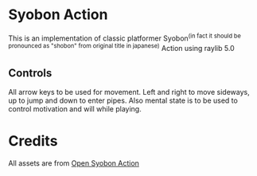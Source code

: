 # Syobon Action

This is an implementation of classic platformer Syobon<sup>(in fact it should be pronounced as "shobon" from original title in japanese)</sup> Action using raylib 5.0

## Controls

All arrow keys to be used for movement. Left and right to move sideways, up to jump and down to enter pipes. Also mental state is to be used to control motivation and will while playing.

# Credits

All assets are from [Open Syobon Action](https://github.com/akemin-dayo/OpenSyobonAction)